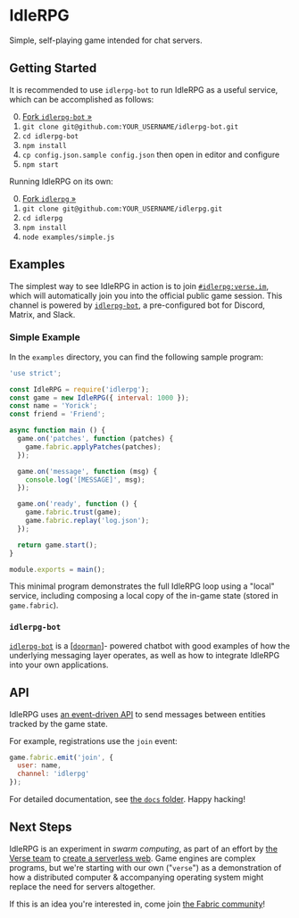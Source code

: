 # IdleRPG
Simple, self-playing game intended for chat servers.

## Getting Started
It is recommended to use `idlerpg-bot` to run IdleRPG as a useful service, which
can be accomplished as follows:

0. [Fork `idlerpg-bot` »][fork-idlerpg-bot]
1. `git clone git@github.com:YOUR_USERNAME/idlerpg-bot.git`
2. `cd idlerpg-bot`
3. `npm install`
4. `cp config.json.sample config.json` then open in editor and configure
5. `npm start`

Running IdleRPG on its own:

0. [Fork `idlerpg` »][fork-idlerpg-bot]
1. `git clone git@github.com:YOUR_USERNAME/idlerpg.git`
2. `cd idlerpg`
3. `npm install`
4. `node examples/simple.js`

## Examples
The simplest way to see IdleRPG in action is to join [`#idlerpg:verse.im`][chat],
which will automatically join you into the official public game session.  This
channel is powered by [`idlerpg-bot`][bot], a pre-configured bot for Discord,
Matrix, and Slack.

### Simple Example
In the `examples` directory, you can find the following sample program:

```js
'use strict';

const IdleRPG = require('idlerpg');
const game = new IdleRPG({ interval: 1000 });
const name = 'Yorick';
const friend = 'Friend';

async function main () {
  game.on('patches', function (patches) {
    game.fabric.applyPatches(patches);
  });

  game.on('message', function (msg) {
    console.log('[MESSAGE]', msg);
  });

  game.on('ready', function () {
    game.fabric.trust(game);
    game.fabric.replay('log.json');
  });

  return game.start();
}

module.exports = main();
```

This minimal program demonstrates the full IdleRPG loop using a "local" service,
including composing a local copy of the in-game state (stored in `game.fabric`).

### `idlerpg-bot`
[`idlerpg-bot`][bot] is a [[`doorman`](https://github.com/FabricLabs/doorman)]-
powered chatbot with good examples of how the underlying messaging layer
operates, as well as how to integrate IdleRPG into your own applications.

## API
IdleRPG uses [an event-driven API][fabric-events] to send messages between
entities tracked by the game state.

For example, registrations use the `join` event:

```js
game.fabric.emit('join', {
  user: name,
  channel: 'idlerpg'
});
```

For detailed documentation, see [the `docs` folder][docs].  Happy hacking!

## Next Steps
IdleRPG is an experiment in _swarm computing_, as part of an effort by [the
Verse team][verse-team] to [create a serverless web][fabric].  Game engines are
complex programs, but we're starting with our own ("`verse`") as a demonstration
of how a distributed computer &amp; accompanying operating system might replace
the need for servers altogether.

If this is an idea you're interested in, come join [the Fabric
community][fabric-community]!

[bot]: https://github.com/FabricLabs/idlerpg-bot
[chat]: https://chat.verse.im/#/room/#idlerpg:verse.im
[doorman]: https://github.com/FabricLabs/doorman
[fabric-events]: https://dev.fabric.pub/docs
[verse-team]: https://verse.im/people
[docs]: docs
[fork-idlerpg]: https://github.com/FabricLabs/idlerpg#fork-destination-box
[fork-idlerpg-bot]: https://github.com/FabricLabs/idlerpg-bot#fork-destination-box
[fabric]: https://fabric.fm
[fabric-community]: https://fabric.pub
